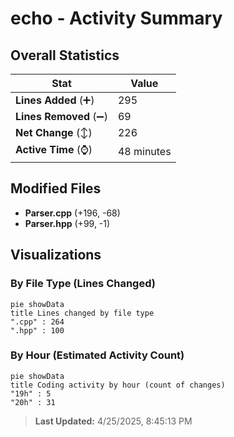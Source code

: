 # echo - Activity Summary 

## Overall Statistics

| Stat                   | Value                                                             |
| ---------------------- | ----------------------------------------------------------------- |
| **Lines Added** (➕)   | 295                                          |
| **Lines Removed** (➖) | 69                                        |
| **Net Change** (↕)    | 226                |
| **Active Time** (⌚)   | 48 minutes |


## Modified Files
- **Parser.cpp** (+196, -68)
- **Parser.hpp** (+99, -1)

## Visualizations

### By File Type (Lines Changed)

```mermaid
pie showData
title Lines changed by file type
".cpp" : 264
".hpp" : 100
```

### By Hour (Estimated Activity Count)

```mermaid
pie showData
title Coding activity by hour (count of changes)
"19h" : 5
"20h" : 31
```


> **Last Updated:** 4/25/2025, 8:45:13 PM